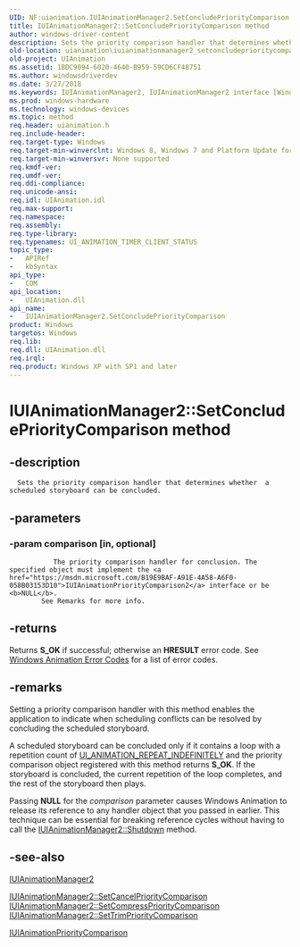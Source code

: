 ```yaml
---
UID: NF:uianimation.IUIAnimationManager2.SetConcludePriorityComparison
title: IUIAnimationManager2::SetConcludePriorityComparison method
author: windows-driver-content
description: Sets the priority comparison handler that determines whether a scheduled storyboard can be concluded.
old-location: uianimation\iuianimationmanager2_setconcludeprioritycomparison.htm
old-project: UIAnimation
ms.assetid: 1BDC9094-6020-4640-B959-59CD6CF48751
ms.author: windowsdriverdev
ms.date: 3/27/2018
ms.keywords: IUIAnimationManager2, IUIAnimationManager2 interface [Windows Animation], SetConcludePriorityComparison method, IUIAnimationManager2::SetConcludePriorityComparison, SetConcludePriorityComparison method [Windows Animation], SetConcludePriorityComparison method [Windows Animation], IUIAnimationManager2 interface, SetConcludePriorityComparison,IUIAnimationManager2.SetConcludePriorityComparison, uianimation.iuianimationmanager2_setconcludeprioritycomparison, uianimation/IUIAnimationManager2::SetConcludePriorityComparison
ms.prod: windows-hardware
ms.technology: windows-devices
ms.topic: method
req.header: uianimation.h
req.include-header: 
req.target-type: Windows
req.target-min-winverclnt: Windows 8, Windows 7 and Platform Update for Windows 7 [desktop apps | UWP apps]
req.target-min-winversvr: None supported
req.kmdf-ver: 
req.umdf-ver: 
req.ddi-compliance: 
req.unicode-ansi: 
req.idl: UIAnimation.idl
req.max-support: 
req.namespace: 
req.assembly: 
req.type-library: 
req.typenames: UI_ANIMATION_TIMER_CLIENT_STATUS
topic_type:
-	APIRef
-	kbSyntax
api_type:
-	COM
api_location:
-	UIAnimation.dll
api_name:
-	IUIAnimationManager2.SetConcludePriorityComparison
product: Windows
targetos: Windows
req.lib: 
req.dll: UIAnimation.dll
req.irql: 
req.product: Windows XP with SP1 and later
---
```


# IUIAnimationManager2::SetConcludePriorityComparison method


## -description



      Sets the priority comparison handler that determines whether  a scheduled storyboard can be concluded.


## -parameters




### -param comparison [in, optional]


             
               The priority comparison handler for conclusion. The specified object must implement the <a href="https://msdn.microsoft.com/B19E9BAF-A91E-4A58-A6F0-058B03153D10">IUIAnimationPriorityComparison2</a> interface or be <b>NULL</b>.
            See Remarks for more info.


## -returns



Returns <b>S_OK</b> if successful; otherwise an <b>HRESULT</b> error code. See <a href="https://msdn.microsoft.com/38f15d61-d415-4c7d-b454-5144fc7c9b1e">Windows Animation Error Codes</a> for a list of error codes.




## -remarks



Setting a priority comparison handler with this method enables the application to indicate when scheduling conflicts can be resolved by concluding the scheduled storyboard.

A scheduled storyboard can be concluded only if it contains a loop with a repetition count of <a href="https://msdn.microsoft.com/09213B74-16C9-48F9-9626-59FF6CFDE975">UI_ANIMATION_REPEAT_INDEFINITELY</a> and the priority comparison object registered with this method returns <b>S_OK</b>. If the storyboard is concluded, the current repetition of the loop completes, and the rest of the storyboard then plays. 

Passing <b>NULL</b> for the <i>comparison</i> parameter causes Windows Animation to release its reference to any handler object that you passed in earlier. This technique can be essential for breaking reference cycles without having to call the <a href="https://msdn.microsoft.com/F66A987C-E020-4CD6-BE3F-440C3F8B8CF2">IUIAnimationManager2::Shutdown</a> method.




## -see-also




<a href="https://msdn.microsoft.com/BD7DAD23-2A7D-4EE7-9BCF-8380F928674D">IUIAnimationManager2</a>



<a href="https://msdn.microsoft.com/55DEC4C2-A6F3-459D-BDCD-3D3819EBF0D2">
      IUIAnimationManager2::SetCancelPriorityComparison</a>



<a href="https://msdn.microsoft.com/A754A307-AFFB-4E43-862D-C2FBC85E6C74">
      IUIAnimationManager2::SetCompressPriorityComparison</a>



<a href="https://msdn.microsoft.com/742BCD19-FC1D-46DE-9CBC-716793259947">
      IUIAnimationManager2::SetTrimPriorityComparison</a>



<a href="https://msdn.microsoft.com/65311cf0-f8d4-4d2c-bd4d-585ae5d921df">IUIAnimationPriorityComparison</a>
 

 

